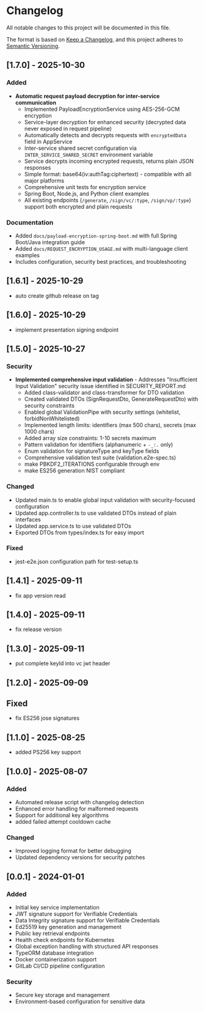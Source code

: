 # Changelog

All notable changes to this project will be documented in this file.

The format is based on [Keep a Changelog](https://keepachangelog.com/en/1.0.0/),
and this project adheres to [Semantic Versioning](https://semver.org/spec/v2.0.0.html).

## [1.7.0] - 2025-10-30

### Added
- **Automatic request payload decryption for inter-service communication**
  - Implemented PayloadEncryptionService using AES-256-GCM encryption
  - Service-layer decryption for enhanced security (decrypted data never exposed in request pipeline)
  - Automatically detects and decrypts requests with `encryptedData` field in AppService
  - Inter-service shared secret configuration via `INTER_SERVICE_SHARED_SECRET` environment variable
  - Service decrypts incoming encrypted requests, returns plain JSON responses
  - Simple format: base64(iv:authTag:ciphertext) - compatible with all major platforms
  - Comprehensive unit tests for encryption service
  - Spring Boot, Node.js, and Python client examples
  - All existing endpoints (`/generate`, `/sign/vc/:type`, `/sign/vp/:type`) support both encrypted and plain requests

### Documentation
- Added `docs/payload-encryption-spring-boot.md` with full Spring Boot/Java integration guide
- Added `docs/REQUEST_ENCRYPTION_USAGE.md` with multi-language client examples
- Includes configuration, security best practices, and troubleshooting

## [1.6.1] - 2025-10-29

- auto create github release on tag


## [1.6.0] - 2025-10-29

- implement presentation signing endpoint


## [1.5.0] - 2025-10-27

### Security
- **Implemented comprehensive input validation** - Addresses "Insufficient Input Validation" security issue identified in SECURITY_REPORT.md
  - Added class-validator and class-transformer for DTO validation
  - Created validated DTOs (SignRequestDto, GenerateRequestDto) with security constraints
  - Enabled global ValidationPipe with security settings (whitelist, forbidNonWhitelisted)
  - Implemented length limits: identifiers (max 500 chars), secrets (max 1000 chars)
  - Added array size constraints: 1-10 secrets maximum
  - Pattern validation for identifiers (alphanumeric + `-_:.` only)
  - Enum validation for signatureType and keyType fields
  - Comprehensive validation test suite (validation.e2e-spec.ts)
  - make PBKDF2_ITERATIONS configurable through env
  - make ES256 generation NIST compliant

### Changed
- Updated main.ts to enable global input validation with security-focused configuration
- Updated app.controller.ts to use validated DTOs instead of plain interfaces
- Updated app.service.ts to use validated DTOs
- Exported DTOs from types/index.ts for easy import

### Fixed
- jest-e2e.json configuration path for test-setup.ts


## [1.4.1] - 2025-09-11

- fix app version read


## [1.4.0] - 2025-09-11

- fix release version

## [1.3.0] - 2025-09-11

- put complete keyId into vc jwt header

## [1.2.0] - 2025-09-09

## Fixed

- fix ES256 jose signatures

## [1.1.0] - 2025-08-25

- added PS256 key support

## [1.0.0] - 2025-08-07

### Added

- Automated release script with changelog detection
- Enhanced error handling for malformed requests
- Support for additional key algorithms
- added failed attempt cooldown cache

### Changed

- Improved logging format for better debugging
- Updated dependency versions for security patches

## [0.0.1] - 2024-01-01

### Added

- Initial key service implementation
- JWT signature support for Verifiable Credentials
- Data Integrity signature support for Verifiable Credentials
- Ed25519 key generation and management
- Public key retrieval endpoints
- Health check endpoints for Kubernetes
- Global exception handling with structured API responses
- TypeORM database integration
- Docker containerization support
- GitLab CI/CD pipeline configuration

### Security

- Secure key storage and management
- Environment-based configuration for sensitive data
